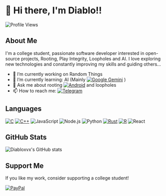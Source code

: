 # 👋 Hi there, I'm Diablo!!

![Profile Views](https://komarev.com/ghpvc/?username=Diabloxvx&color=blue)

## About Me

I'm a college student, passionate software developer interested in open-source projects, Rooting, Play Integrity, Loopholes and AI. I love exploring new technologies and constantly improving my skills and guiding others...

- 🔭 I’m currently working on Random Things
- 🌱 I’m currently learning: AI (Mainly [![Google Gemini](https://img.shields.io/badge/Google%20Gemini-886FBF?logo=googlegemini&logoColor=fff)](#) )
- 💬 Ask me about rooting [![Android](https://img.shields.io/badge/Android-3DDC84?logo=android&logoColor=white)](#) and loopholes
- 📫 How to reach me: [![Telegram](https://img.shields.io/badge/Telegram-2CA5E0?logo=telegram&logoColor=white)](t.me/Diablo_704)

## Languages

[![C](https://img.shields.io/badge/C-00599C?logo=c&logoColor=white)](#)
[![C++](https://img.shields.io/badge/C++-%2300599C.svg?logo=c%2B%2B&logoColor=white)](#)
![JavaScript](https://img.shields.io/badge/JavaScript-F7DF1E?style=for-the-badge&logo=javascript&logoColor=black)
![Node.js](https://img.shields.io/badge/Node.js-43853D?style=for-the-badge&logo=node-dot-js&logoColor=white)
![Python](https://img.shields.io/badge/Python-3776AB?style=for-the-badge&logo=python&logoColor=white)
[![Rust](https://img.shields.io/badge/Rust-%23000000.svg?e&logo=rust&logoColor=white)](#)
[![R](https://img.shields.io/badge/R-%23276DC3.svg?logo=r&logoColor=white)](#)
![React](https://img.shields.io/badge/React-20232A?style=for-the-badge&logo=react&logoColor=61DAFB)


## GitHub Stats

![Diabloxvx's GitHub stats](https://github-readme-stats.vercel.app/api?username=Diabloxvx&show_icons=true&theme=radical)

## Support Me

If you like my work, consider supporting a college student!

[![PayPal](https://img.shields.io/badge/PayPal-003087?logo=paypal&logoColor=fff)](https://www.paypal.me/DeepakY7518)
